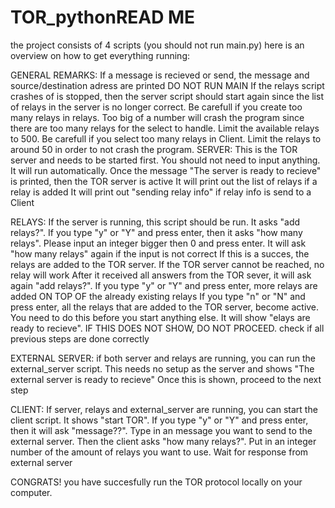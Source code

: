 # TOR_pythonREAD ME

the project consists of 4 scripts (you should not run main.py) here is an overview on how to get everything running:

GENERAL REMARKS:
	If a message is recieved or send, the message and source/destination adress are printed
	DO NOT RUN MAIN
	If the relays script crashes of is stopped, then the server script should start again since the list of relays in the server is no longer correct.
	Be carefull if you create too many relays in relays. Too big of a number will crash the program since there are too many relays for the select to handle. Limit the available relays to 500.
	Be carefull if you select too many relays in Client. Limit the relays to around 50 in order to not crash the program.
SERVER:
	This is the TOR server and needs to be started first. You should not need to input anything.
	It will run automatically. Once the message "The server is ready to recieve" is printed, then the TOR server is active
	It will print out the list of relays if a relay is added
	It will print out "sending relay info" if relay info is send to a Client
	
RELAYS:
	If the server is running, this script should be run. It asks "add relays?". 
	If you type "y" or "Y" and press enter, then it asks "how many relays". Please input an integer bigger then 0 and press enter.
	It will ask "how many relays" again if the input is not correct
	If this is a succes, the relays are added to the TOR server. If the TOR server cannot be reached, no relay will work
	After it received all answers from the TOR sever, it will ask again "add relays?".
	If you type "y" or "Y" and press enter, more relays are added ON TOP OF the already existing relays
	If you type "n" or "N" and press enter, all the relays that are added to the TOR server, become active. You need to do this before you start anything else.
	It will show "elays are ready to recieve". IF THIS DOES NOT SHOW, DO NOT PROCEED. check if all previous steps are done correctly

EXTERNAL SERVER:
	if both server and relays are running, you can run the external_server script.
	This needs no setup as the server and shows "The external server is ready to recieve"
	Once this is shown, proceed to the next step
	
CLIENT:
	If server, relays and external_server are running, you can start the client script.
	It shows "start TOR". If you type "y" or "Y" and press enter, then it will ask "message??".
	Type in an message you want to send to the external server.
	Then the client asks "how many relays?". Put in an integer number of the amount of relays you want to use.
	Wait for response from external server

CONGRATS! you have succesfully run the TOR protocol locally on your computer.
